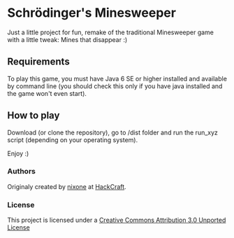 # Schrödinger's Minesweeper

Just a little project for fun, remake of the traditional Minesweeper game with a little tweak: Mines that disappear :)

## Requirements

To play this game, you must have Java 6 SE or higher installed and available by command line (you should check this only if you have java installed and the game won't even start).

## How to play

Download (or clone the repository), go to /dist folder and run the run_xyz script (depending on your operating system).

Enjoy :)

### Authors

Originaly created by [nixone](http://nixone.sk) at [HackCraft](http://hackcraft.sk).

### License

This project is licensed under a [Creative Commons Attribution 3.0 Unported License](http://creativecommons.org/licenses/by/3.0/)
